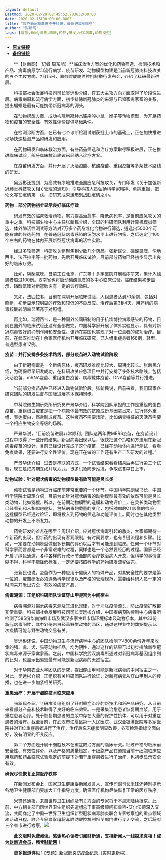 ```yaml
---
layout: default
Lastmod: 2020-02-28T08:45:52.703632+00:00
date: 2020-02-15T00:00:00.000Z
title: "攻克新冠病毒离不开科研，最新进展有哪些"
author: "财新网"
tags: [疫苗,新冠,病毒,临床,药物,研发,冠状病毒,动物模型]
---
```


* [**原文链接**](http://www.caixin.com/2020-02-15/101515976.html)
* [**备份链接**](https://web.archive.org/web/20200215141332/http://www.caixin.com/2020-02-15/101515671.html)


　　**【财新网】（记者 周东旭）**临床救治方案的优化和药物筛选、检测技术和产品、病毒病原学和流行病学、疫苗研发、动物模型构建是当前新冠肺炎科技攻关的五个主攻方向。2月15日，国务院联防联控机制举行发布会，介绍了科研最新进展。

　　科技部社会发展科技司司长吴远彬介绍，在五大主攻方向方面取得了阶段性进展。病毒病原和流行病学方面，初步排除新冠肺炎的来源与已知家禽家畜的关系，提出蝙蝠是最有可能携带新冠病毒的源头。

　　在动物模型方面，成功构建新冠肺炎感染的小鼠、猴子等动物模型，为开展药物和疫苗的安全性、有效性评价提供基础条件。

　　在检测诊断方面，在已有七个诊断检测试剂获批上市的基础上，正在加快推进现场快速检测产品的研发和应用。

　　在药物研发和临床救治方面，有些药品筛选和治疗方案取得积极进展，正在推进临床试验，部分临床救治建议已经纳入诊疗方案。

　　在疫苗研发方面，并行开展了灭活疫苗、核酸疫苗、重组疫苗等多条技术路线的研发。

　　吴远彬还提到，为高效有序地推进全国应急科技攻关，专门印发《关于加强新冠肺炎科技攻关相关管理的通知》，引导科技人员弘扬科学家精神、勇挑重担，把论文写在疫情第一线，把研究成果运用到战胜疫情之中。

**药物：部分药物初步显示良好临床疗效**

　　研发有效的临床救治药物，努力提高治愈率，降低病死率，是当前应急攻关的重中之重。科技部生物中心主任张新民介绍，全国的科研团队利用计算机模拟筛选、体外酶活性测试等方法对7万多个药品或化合物进行筛选，遴选出5000个可能有效的候选药物，在普通冠状病毒感染的细胞水平上进行初筛，之后选定了100个左右的药物在体内开展新型冠状病毒的活性实验。

　　经过多轮筛选，科研攻关组聚焦到少数几个药品。张新民说，磷酸氯喹、伦地西韦、法匹拉韦等一批药物，先后开展临床试验，目前部分药物已经初步显示出良好的临床疗效。

　　比如，磷酸氯喹，目前正在北京、广东等十多家医院开展临床研究，累计入组患者超过100例。湖南省也将启动磷酸氯喹的多中心临床试验。临床结果初步显示，磷酸氯喹对新冠肺炎有一定的诊疗效果。

　　又如，法匹拉韦，目前在深圳开展临床试验，入组患者达到70余例，包括对照组，初步显示较明显的疗效和较低的不良反应。治疗后第3到4天，用药组的病毒核酸转阴率显著高于对照组。

　　再比如，瑞德西韦，是一种国外公司研制的用于抗埃博拉病毒感染的药物，目前在国外的临床试验还没有全部做完。中国科学家开展了体外实验显示，具有对新冠病毒较好的抑制作用和安全性。该药在美国也实现了对一位患者的成功治疗。目前，在武汉推动在十余家医疗机构开展临床研究，已入组重症患者168例，轻型、普通型患者17例。

**疫苗：并行安排多条技术路线，部分疫苗进入动物试验阶段**

　　由于新冠病毒是一个新病原体，疫苗研发难度比较大、周期比较长。张新民介绍，为确保尽早研发成功，在科研攻关应急项目中并行安排了多条技术路线，包括灭活疫苗、mRNA疫苗、重组蛋白疫苗、病毒载体疫苗、DNA疫苗等并行推进。

　　当前部分疫苗品种已经进入动物试验阶段。张新民说，目前来看，我们国家各研究团队的研发进度与国际进展基本保持同步。

　　中科院微生物研究所研究员严景华介绍，科学院团队承担的工作是重组的蛋白疫苗。重组蛋白疫苗是把一个病原体最有效的抗原成份基因拿出来，进行体外重组，表达蛋白，然后制成疫苗。这种疫苗不需要场所，比如病毒特征的灭活苗需要一个相应生物安全等级的场所。

　　严景华说，“目前疫苗进展非常顺利，团队这两年做MERS疫苗，在疫苗设计过程中取得了一些好的结果。新冠病毒出现以后，很快把这个策略和方法用在新冠病毒疫苗的设计，目前已经设计完成了这个疫苗，已经在动物体内进行测试，看看免疫效果，还要进行安全性评价。现在正在做的工作还有生产工艺研发的过程。”

　　严景华还介绍，过去是串联的方式，一个试验结束看看结果后再进行第二个试验，现在是把周期变成并联方式，很多试验同步推进，争取疫苗早日上市。

**动物试验：针对冠状病毒的动物模型最有效可能是灵长类**

　　动物试验是药物进行临床前非常重要的一个环节。中国科学院副秘书长、中国科学院院士周琪介绍，目前为止针对冠状病毒的动物模型最有效的依然可能是灵长类动物，比如猕猴。所以，在前期动物模型的造模和动物评价上，在灵长类动物里已经看到和人相似的症状，包括病毒的载量的变化，包括肺部的CT影像的检验，这批模型已经通过验证，即将投入到药物的筛选和功能评价上。同时也在其他类型动物的开发上不断发力。

　　药物研发的难点在哪里？周琪介绍，应对冠状病毒引起的肺炎，大家都期待一个新药的出现，但新药的出现有客观限制，有时间要求，也有关键流程和步骤。比如，一定要在动物模型做很多长期的评价以后才有可能走到临床。任何一个环节对科学家而言都是一个非常艰难的过程，同样也是一个必然要经历的过程。国家已经开启了绿色通道，各种各样的行政环节全部向治疗救治病人开放，但科学的事情含糊不得，科学不能降低标准，一定还要按照科学的药物研发流程做完。

　　张新民也说，疫苗作为一种应用于健康人的特殊产品，对其安全性的要求是第一位的，疫苗研发必须遵循科学规律以及严格的管理规范，需要给科研人员一定的时间来开发出安全、有效的疫苗产品。

**病毒溯源：正组织科研团队论证穿山甲是否为中间宿主**

　　病毒溯源对揭示病毒来源及其进化规律，对于消除疫情源头，防止疫情扩散都非常重要。科技部社会发展科技司司长吴远彬介绍，中国疾病预防控制中心病毒所检测了585份华南海鲜市场及武汉多家生鲜市场环境标本及动物标本，其中33份新冠病毒阳性，其中31份来自经营野生动物的西区，通过这样集中的数据提示此次疫情可能与野生动物交易有关。

　　吴远彬还说，中国动物卫生与流行病学中心的团队检测了4800余份近年来收集的猪、禽、犬、猫等动物样品，均为阴性，通过这样的结果可以初步排除新型冠状病毒来源于家禽家畜。之前，中国科学院武汉病毒所通过对新冠病毒基因组序列的比对，也显示出蝙蝠最有可能是新冠病毒的天然宿主。

　　对于华南农业大学团队的研究，提出穿山甲可能是新冠病毒的中间宿主之一。对此，吴远彬介绍，正组织有关科研团队进行论证，对新冠病毒从穿山甲到人的传播，也在进一步加紧相关研究。

**重患治疗：开展干细胞技术临床应用**

　　张新民介绍，科研攻关组组织了针对重症治疗的新技术和新产品研究，从目前来看部分产品和技术取得了良好的临床效果。一是采集治愈患者恢复期血浆，用于重症患者治疗。处于恢复期患者的血浆中存在大量的保护性抗体，可以用于对重症患者的治疗。截至目前，在武汉市江夏区第一人民医院、武汉金银潭医院等多家医院共对11位重症患者进行了治疗，治疗后临床症状明显改善，各项检测指标全面向好，没有明显的不良反应。

　　第二个方面是开展干细胞技术在重症救治方面的临床研究。经过严格的临床前安全性、有效性评价，以及严格的质量检定，干细胞产品在遵照当前干细胞临床应用规范和药品临床试验规定的前提下对若干重症患者进行了治疗，也初步显示安全有效。

**确保尽快恢复正常医疗秩序**

　　在新闻发布会上，国家卫生健康委新闻发言人、宣传司副司长米锋还特别提示各地卫生健康部门要加大工作指导力度，确保医疗机构尽快恢复正常的医疗秩序。

　　米锋还通报，来自世界卫生组织及有关方面的专家将于本周末陆续抵京。此前，中方相关部门同世界卫生组织先遣组总干事高级顾问布鲁斯•艾尔沃德深入交流，共同商定了中国—世界卫生组织新型冠状病毒肺炎联合专家考察组的重点领域和活动日程。联合专家考察组将与联防联控机制相关部门进行深入交流，之后将对三个省市进行考察。[![](/images/post/d02a42d9cb3dec9320e5f550278911c7.ico)](http://www.caixin.com/2020-02-15/101515976.html)

　　**此文限时免费阅读。感谢热心读者订阅[财新通](http://mall.caixin.com/mall/web/product/product.html?id=733&originReferrer=appfree&channelSource=appfree)，支持新闻人一线探求真相！成为[财新通会员](http://mall.caixin.com/mall/web/list/list.html?type=127&originReferrer=appfree&channelSource=appfree)，畅读[财新网](https://datayi.cn/1lnZaaidYRRn)！**

　　**更多报道详见：**[【专题】新冠肺炎防疫全纪录（实时更新中）](http://m.app.caixin.com/m_topic_detail/1473.html)

